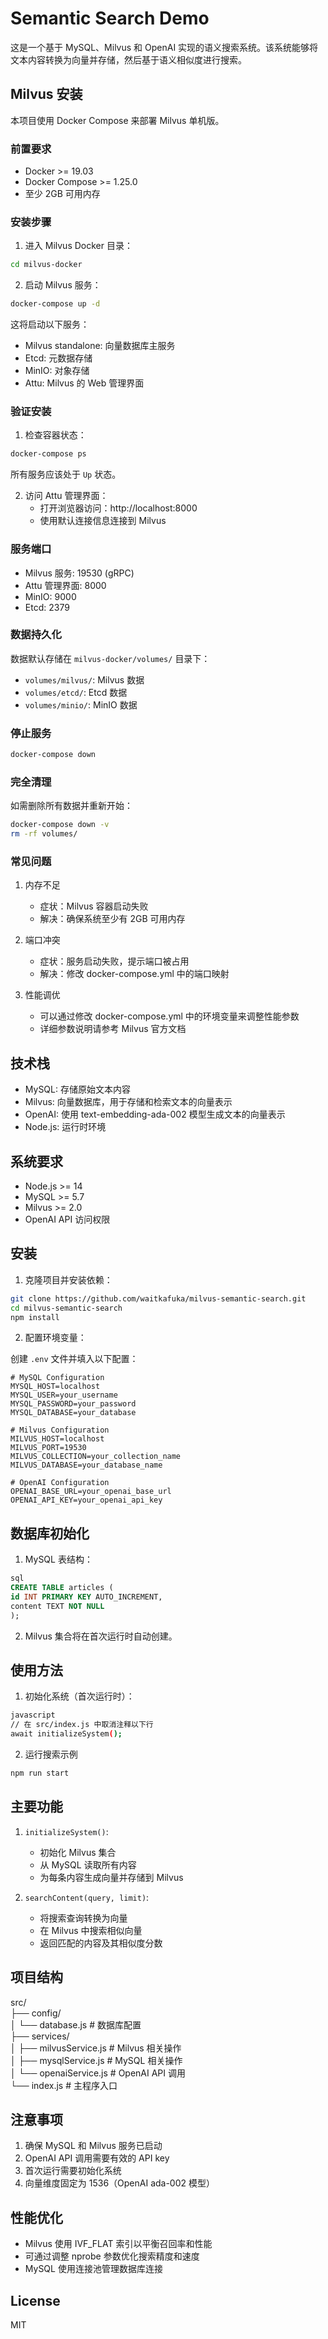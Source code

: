 # Semantic Search Demo

这是一个基于 MySQL、Milvus 和 OpenAI 实现的语义搜索系统。该系统能够将文本内容转换为向量并存储，然后基于语义相似度进行搜索。

## Milvus 安装

本项目使用 Docker Compose 来部署 Milvus 单机版。

### 前置要求

- Docker >= 19.03
- Docker Compose >= 1.25.0
- 至少 2GB 可用内存

### 安装步骤

1. 进入 Milvus Docker 目录：
```bash
cd milvus-docker
```

2. 启动 Milvus 服务：
```bash
docker-compose up -d
```

这将启动以下服务：
- Milvus standalone: 向量数据库主服务
- Etcd: 元数据存储
- MinIO: 对象存储
- Attu: Milvus 的 Web 管理界面

### 验证安装

1. 检查容器状态：
```bash
docker-compose ps
```

所有服务应该处于 `Up` 状态。

2. 访问 Attu 管理界面：
   - 打开浏览器访问：http://localhost:8000
   - 使用默认连接信息连接到 Milvus

### 服务端口

- Milvus 服务: 19530 (gRPC)
- Attu 管理界面: 8000
- MinIO: 9000
- Etcd: 2379

### 数据持久化

数据默认存储在 `milvus-docker/volumes/` 目录下：
- `volumes/milvus/`: Milvus 数据
- `volumes/etcd/`: Etcd 数据
- `volumes/minio/`: MinIO 数据

### 停止服务

```bash
docker-compose down
```

### 完全清理

如需删除所有数据并重新开始：
```bash
docker-compose down -v
rm -rf volumes/
```

### 常见问题

1. 内存不足
   - 症状：Milvus 容器启动失败
   - 解决：确保系统至少有 2GB 可用内存

2. 端口冲突
   - 症状：服务启动失败，提示端口被占用
   - 解决：修改 docker-compose.yml 中的端口映射

3. 性能调优
   - 可以通过修改 docker-compose.yml 中的环境变量来调整性能参数
   - 详细参数说明请参考 Milvus 官方文档

## 技术栈

- MySQL: 存储原始文本内容
- Milvus: 向量数据库，用于存储和检索文本的向量表示
- OpenAI: 使用 text-embedding-ada-002 模型生成文本的向量表示
- Node.js: 运行时环境

## 系统要求

- Node.js >= 14
- MySQL >= 5.7
- Milvus >= 2.0
- OpenAI API 访问权限

## 安装

1. 克隆项目并安装依赖： 
```bash
git clone https://github.com/waitkafuka/milvus-semantic-search.git
cd milvus-semantic-search
npm install
```

2. 配置环境变量：

创建 `.env` 文件并填入以下配置：
```
# MySQL Configuration
MYSQL_HOST=localhost
MYSQL_USER=your_username
MYSQL_PASSWORD=your_password
MYSQL_DATABASE=your_database

# Milvus Configuration
MILVUS_HOST=localhost
MILVUS_PORT=19530
MILVUS_COLLECTION=your_collection_name
MILVUS_DATABASE=your_database_name

# OpenAI Configuration
OPENAI_BASE_URL=your_openai_base_url
OPENAI_API_KEY=your_openai_api_key
```


## 数据库初始化

1. MySQL 表结构：
```sql
sql
CREATE TABLE articles (
id INT PRIMARY KEY AUTO_INCREMENT,
content TEXT NOT NULL
);
```

2. Milvus 集合将在首次运行时自动创建。

## 使用方法

1. 初始化系统（首次运行时）：
```bash
javascript
// 在 src/index.js 中取消注释以下行
await initializeSystem();
```
2. 运行搜索示例
```bash
npm run start
```


## 主要功能

1. `initializeSystem()`: 
   - 初始化 Milvus 集合
   - 从 MySQL 读取所有内容
   - 为每条内容生成向量并存储到 Milvus

2. `searchContent(query, limit)`:
   - 将搜索查询转换为向量
   - 在 Milvus 中搜索相似向量
   - 返回匹配的内容及其相似度分数

## 项目结构  

src/  
├── config/    
│  └── database.js # 数据库配置  
├── services/  
│ ├── milvusService.js # Milvus 相关操作  
│ ├── mysqlService.js # MySQL 相关操作  
│ └── openaiService.js # OpenAI API 调用  
└── index.js # 主程序入口  


## 注意事项

1. 确保 MySQL 和 Milvus 服务已启动
2. OpenAI API 调用需要有效的 API key
3. 首次运行需要初始化系统
4. 向量维度固定为 1536（OpenAI ada-002 模型）

## 性能优化

- Milvus 使用 IVF_FLAT 索引以平衡召回率和性能
- 可通过调整 nprobe 参数优化搜索精度和速度
- MySQL 使用连接池管理数据库连接

## License

MIT